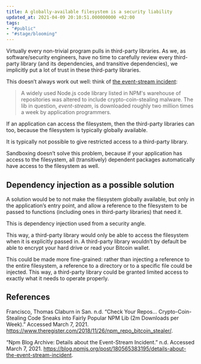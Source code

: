 ```yaml
---
title: A globally-available filesystem is a security liability
updated_at: 2021-04-09 20:10:51.000000000 +02:00
tags:
- "#public"
- "#stage/blooming"
---
```



Virtually every non-trivial program pulls in third-party libraries. As we, as software/security engineers, have no time to carefully review every third-party library (and its dependencies, and transitive dependencies), we implicitly put a lot of trust in these third-party libraries.

This doesn’t always work out well: think of [the event-stream incident](https://www.theregister.com/2018/11/26/npm_repo_bitcoin_stealer/):

> A widely used Node.js code library listed in NPM's warehouse of repositories was altered to include crypto-coin-stealing malware. The lib in question, _event-stream_, is downloaded roughly two million times a week by application programmers.

If an application can access the filesystem, then the third-party libraries can too, because the filesystem is typically globally available.

It is typically not possible to give restricted access to a third-party library.

Sandboxing doesn’t solve this problem, because if your application has access to the filesystem, all (transitively) dependent packages automatically have access to the filesystem as well.

## Dependency injection as a possible solution
A solution would be to not make the filesystem globally available, but only in the application’s entry point, and allow a reference to the filesystem to be passed to functions (including ones in third-party libraries) that need it.

This is dependency injection used from a security angle.

This way, a third-party library would only be able to access the filesystem when it is explicitly passed in. A third-party library wouldn’t by default be able to encrypt your hard drive or read your Bitcoin wallet.

This could be made more fine-grained: rather than injecting a reference to the entire filesystem, a reference to a directory or to a specific file could be injected. This way, a third-party library could be granted limited access to exactly what it needs to operate properly.

## References
Francisco, Thomas Claburn in San. n.d. “Check Your Repos... Crypto-Coin-Stealing Code Sneaks into Fairly Popular NPM Lib (2m Downloads per Week).” Accessed March 7, 2021. https://www.theregister.com/2018/11/26/npm_repo_bitcoin_stealer/.

“Npm Blog Archive: Details about the Event-Stream Incident.” n.d. Accessed March 7, 2021. https://blog.npmjs.org/post/180565383195/details-about-the-event-stream-incident.